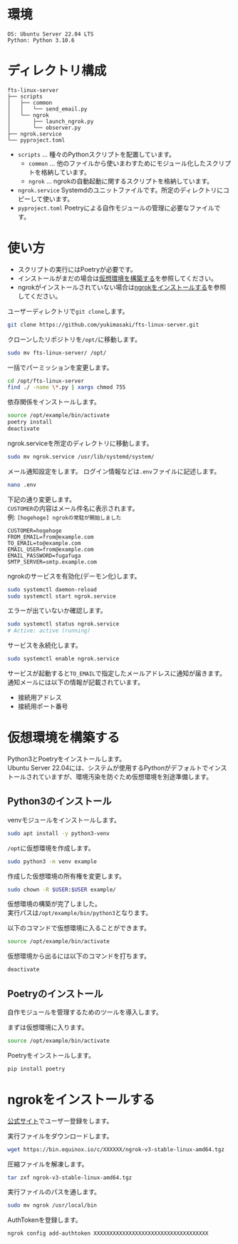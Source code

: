 # 環境
```
OS: Ubuntu Server 22.04 LTS
Python: Python 3.10.6
```

# ディレクトリ構成
```
fts-linux-server
├── scripts
│   ├── common
│   │   └── send_email.py
│   └── ngrok
│       ├── launch_ngrok.py
│       └── observer.py
├── ngrok.service
└── pyproject.toml
```
- `scripts` ... 種々のPythonスクリプトを配置しています。  
    - `common` ... 他のファイルから使いまわすためにモジュール化したスクリプトを格納しています。  
    - `ngrok` ... ngrokの自動起動に関するスクリプトを格納しています。  
- `ngrok.service` Systemdのユニットファイルです。所定のディレクトリにコピーして使います。
- `pyproject.toml` Poetryによる自作モジュールの管理に必要なファイルです。

# 使い方
- スクリプトの実行にはPoetryが必要です。
- インストールがまだの場合は[仮想環境を構築する](#仮想環境を構築する)を参照してください。
- ngrokがインストールされていない場合は[ngrokをインストールする](#ngrokをインストールする)を参照してください。

ユーザーディレクトリで`git clone`します。
```bash
git clone https://github.com/yukimasaki/fts-linux-server.git
```

クローンしたリポジトリを`/opt/`に移動します。
```bash
sudo mv fts-linux-server/ /opt/
```

一括でパーミッションを変更します。
```bash
cd /opt/fts-linux-server
find ./ -name \*.py | xargs chmod 755
```

依存関係をインストールします。
```bash
source /opt/example/bin/activate
poetry install
deactivate
```

ngrok.serviceを所定のディレクトリに移動します。
```bash
sudo mv ngrok.service /usr/lib/systemd/system/
```

メール通知設定をします。
ログイン情報などは`.env`ファイルに記述します。
```bash
nano .env
```

下記の通り変更します。  
`CUSTOMER`の内容はメール件名に表示されます。  
例: `[hogehoge] ngrokの常駐が開始しました`
```.env
CUSTOMER=hogehoge
FROM_EMAIL=from@example.com
TO_EMAIL=to@example.com
EMAIL_USER=from@example.com
EMAIL_PASSWORD=fugafuga
SMTP_SERVER=smtp.example.com
```

ngrokのサービスを有効化(デーモン化)します。
```bash
sudo systemctl daemon-reload
sudo systemctl start ngrok.service
```

エラーが出ていないか確認します。
```bash
sudo systemctl status ngrok.service
# Active: active (running)
```

サービスを永続化します。
```bash
sudo systemctl enable ngrok.service
```

サービスが起動すると`TO_EMAIL`で指定したメールアドレスに通知が届きます。
通知メールには以下の情報が記載されています。
- 接続用アドレス
- 接続用ポート番号

# 仮想環境を構築する
Python3とPoetryをインストールします。  
Ubuntu Server 22.04には、システムが使用するPythonがデフォルトでインストールされていますが、環境汚染を防ぐため仮想環境を別途準備します。

## Python3のインストール
venvモジュールをインストールします。
```bash
sudo apt install -y python3-venv
```

`/opt`に仮想環境を作成します。
```bash
sudo python3 -m venv example
```

作成した仮想環境の所有権を変更します。
```bash
sudo chown -R $USER:$USER example/
```

仮想環境の構築が完了しました。  
実行パスは`/opt/example/bin/python3`となります。  

以下のコマンドで仮想環境に入ることができます。
```bash
source /opt/example/bin/activate
```

仮想環境から出るには以下のコマンドを打ちます。
```bash
deactivate
```

## Poetryのインストール
自作モジュールを管理するためのツールを導入します。

まずは仮想環境に入ります。
```bash
source /opt/example/bin/activate
```

Poetryをインストールします。
```bash
pip install poetry
```

# ngrokをインストールする
[公式サイト](https://ngrok.com)でユーザー登録をします。

実行ファイルをダウンロードします。
```bash
wget https://bin.equinox.io/c/XXXXXX/ngrok-v3-stable-linux-amd64.tgz
```

圧縮ファイルを解凍します。
```bash
tar zxf ngrok-v3-stable-linux-amd64.tgz
```

実行ファイルのパスを通します。
```bash
sudo mv ngrok /usr/local/bin
```

AuthTokenを登録します。
```bash
ngrok config add-authtoken XXXXXXXXXXXXXXXXXXXXXXXXXXXXXXXXXXXX
```